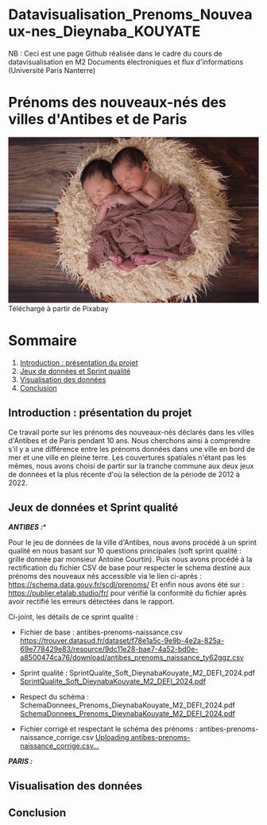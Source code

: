 # Datavisualisation_Prenoms_Nouveaux-nes_Dieynaba_KOUYATE
NB : Ceci est une page Github réalisée dans le cadre du cours de datavisualisation en M2 Documents électroniques et flux d'informations (Université Paris Nanterre)
# Prénoms des nouveaux-nés des villes d'Antibes et de Paris
![Illustration nouveaux-nés](twins-1628843_1280(1).jpg) 
Téléchargé à partir de Pixabay
# Sommaire 
1. [Introduction : présentation du projet](#presentation)
2. [Jeux de données et Sprint qualité](#donnéesBrutes)
3. [Visualisation des données](#visualisation)
4. [Conclusion](#conclusion)

## Introduction : présentation du projet <a name="presentation"></a>
Ce travail porte sur les prénoms des nouveaux-nés déclarés dans les villes d'Antibes et de Paris pendant 10 ans. Nous cherchons ainsi à comprendre s'il y a une différence entre les prénoms données dans une ville en bord de mer et une ville en pleine terre. Les couvertures spatiales n'étant pas les mêmes, nous avons choisi de partir sur la tranche commune aux deux jeux de données et la plus récente d'où la sélection de la période de 2012 à 2022.

## Jeux de données et Sprint qualité <a name="donnéesBrutes"></a>
**_ANTIBES :_***

Pour le jeu de données de la ville d'Antibes, nous avons procédé à un sprint qualité en nous basant sur 10 questions principales (soft sprint qualité : grille donnée par monsieur Antoine Courtin). Puis nous avons procédé à la rectification du fichier CSV de base pour respecter le schema destiné aux prénoms des nouveaux nés accessible via le lien ci-après : https://schema.data.gouv.fr/scdl/prenoms/ 
Et enfin nous avons été sur : https://publier.etalab.studio/fr/ pour vérifié la conformité du fichier après avoir rectifié les erreurs détectées dans le rapport. 

Ci-joint, les détails de ce sprint qualité : 
+ Fichier de base : antibes-prenoms-naissance.csv
  https://trouver.datasud.fr/dataset/f78e1a5c-9e9b-4e2a-825a-69e778429e83/resource/9dc11e28-bae7-4a52-bd0e-a8500474ca76/download/antibes_prenoms_naissance_ty62ggz.csv
+ Sprint qualité : SprintQualite_Soft_DieynabaKouyate_M2_DEFI_2024.pdf
  [SprintQualite_Soft_DieynabaKouyate_M2_DEFI_2024.pdf](https://github.com/DieynabaKOUYATE/Datavisualisation_Prenoms_Nouveaux-nes_Dieynaba_KOUYATE/files/13920336/SprintQualite_Soft_DieynabaKouyate_M2_DEFI_2024.pdf)

+ Respect du schéma : SchemaDonnees_Prenoms_DieynabaKouyate_M2_DEFI_2024.pdf
  [SchemaDonnees_Prenoms_DieynabaKouyate_M2_DEFI_2024.pdf](https://github.com/DieynabaKOUYATE/Datavisualisation_Prenoms_Nouveaux-nes_Dieynaba_KOUYATE/files/13920341/SchemaDonnees_Prenoms_DieynabaKouyate_M2_DEFI_2024.pdf)
  
+ Fichier corrigé et respectant le schéma des prénoms : antibes-prenoms-naissance_corrige.csv
 [Uploading antibes-prenoms-naissance_corrige.csv…](https://github.com/DieynabaKOUYATE/Datavisualisation_Prenoms_Nouveaux-nes_Dieynaba_KOUYATE/files/13920341/antibes-prenoms-naissance_corrige.csv)



**_PARIS :_** 

## Visualisation des données <a name="visualisation"></a>

## Conclusion <a name="conclusion"></a>
